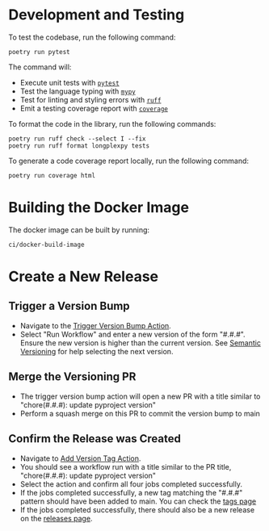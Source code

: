 # Development and Testing

To test the codebase, run the following command:

```console
poetry run pytest
```

The command will:

- Execute unit tests with [`pytest`](https://docs.pytest.org/)
- Test the language typing with [`mypy`](https://mypy-lang.org/)
- Test for linting and styling errors with [`ruff`](https://docs.astral.sh/ruff/)
- Emit a testing coverage report with [`coverage`](https://coverage.readthedocs.io/)

To format the code in the library, run the following commands:

```console
poetry run ruff check --select I --fix
poetry run ruff format longplexpy tests
```

To generate a code coverage report locally, run the following command:

```console
poetry run coverage html
```

# Building the Docker Image

The docker image can be built by running:

```console
ci/docker-build-image
```

# Create a New Release

## Trigger a Version Bump

- Navigate to the [Trigger Version Bump Action](https://github.com/seqwell/longplexpy/actions/workflows/trigger_version_bump.yml).
- Select "Run Workflow" and enter a new version of the form "#.#.#".
Ensure the new version is higher than the current version.
See [Semantic Versioning](https://semver.org/) for help selecting the next version.

## Merge the Versioning PR

- The trigger version bump action will open a new PR with a title similar to "chore(#.#.#): update pyproject version"
- Perform a squash merge on this PR to commit the version bump to main

## Confirm the Release was Created
- Navigate to [Add Version Tag Action](https://github.com/seqwell/longplexpy/actions/workflows/tag_and_release.yml).
- You should see a workflow run with a title similar to the PR title, "chore(#.#.#): update pyproject version"
- Select the action and confirm all four jobs completed successfully.
- If the jobs completed successfully, a new tag matching the "#.#.#" pattern should have been added to main.
You can check the [tags page](https://github.com/seqwell/longplexpy/tags)
- If the jobs completed successfully, there should also be a new release on the [releases page](https://github.com/seqwell/longplexpy/releases).
